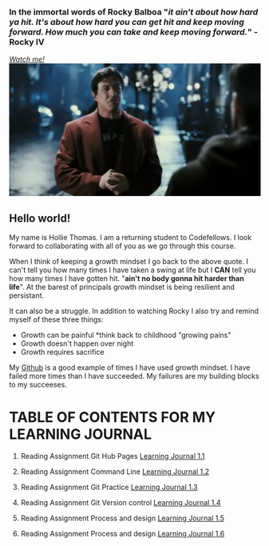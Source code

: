 
### In the immortal words of Rocky Balboa "*it ain't about how hard ya hit. It's about how hard you can get hit and keep moving forward. How much you can take and keep moving forward.*" -Rocky IV

 [*Watch me!*](https://youtu.be/D_Vg4uyYwEk)
![Rocky IV](images/vidlink.png)


## Hello world!

My name is Hollie Thomas. I am a returning student to Codefellows.
I look forward to collaborating with all of you as we go through this course.  

 
 When I think of keeping a growth mindset I go back to the above quote. I can't tell you how many times I have taken a swing at life but I **CAN** tell you how many times I have gotten hit. "**ain't no body gonna hit harder than life**". At the barest of principals growth mindset is being resilient and persistant.  


 It can also be a struggle. In addition to watching Rocky I also try and remind myself of these three things:


- Growth can be painful *think back to childhood "growing pains"
- Growth doesn't happen over night
- Growth requires sacrifice


My [Github](https://github.com/holliemaethomas) is a good example of times I have used growth mindset. I have failed more times than I have succeeded. My failures are my building blocks to my succeeses. 

# TABLE OF CONTENTS FOR MY LEARNING JOURNAL

1. Reading Assignment Git Hub Pages [Learning Journal 1.1](./Journals/gitHubMD.md) 

2. Reading Assignment Command Line [Learning Journal 1.2](./Journals/commandline.md)

3. Reading Assignment Git Practice [Learning Journal 1.3](./Journals/gitPractice.md)

4. Reading Assignment Git Version control [Learning Journal 1.4](./Journals/versionControl.md)

5. Reading Assignment Process and design [Learning Journal 1.5](./Journals/processAndDesign.md)

6. Reading Assignment Process and design [Learning Journal 1.6](./Journals/colorAndCss.md)
